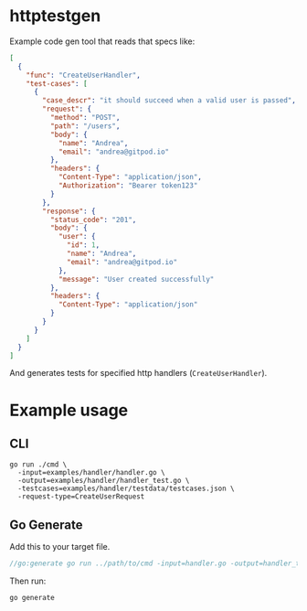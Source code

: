 # httptestgen

Example code gen tool that reads that specs like:

```json
[
  {
    "func": "CreateUserHandler",
    "test-cases": [
      {
        "case_descr": "it should succeed when a valid user is passed",
        "request": {
          "method": "POST",
          "path": "/users",
          "body": {
            "name": "Andrea",
            "email": "andrea@gitpod.io"
          },
          "headers": {
            "Content-Type": "application/json",
            "Authorization": "Bearer token123"
          }
        },
        "response": {
          "status_code": "201",
          "body": {
            "user": {
              "id": 1,
              "name": "Andrea",
              "email": "andrea@gitpod.io"
            },
            "message": "User created successfully"
          },
          "headers": {
            "Content-Type": "application/json"
          }
        }
      }
    ]
  }
]
```

And generates tests for specified http handlers (`CreateUserHandler`).

# Example usage

## CLI

```shell
go run ./cmd \
  -input=examples/handler/handler.go \
  -output=examples/handler/handler_test.go \
  -testcases=examples/handler/testdata/testcases.json \
  -request-type=CreateUserRequest
```

## Go Generate

Add this to your target file.
```go
//go:generate go run ../path/to/cmd -input=handler.go -output=handler_test.go -testcases=testdata/testcases.json -request-type=CreateUserRequest
```

Then run:

```sh
go generate
```
